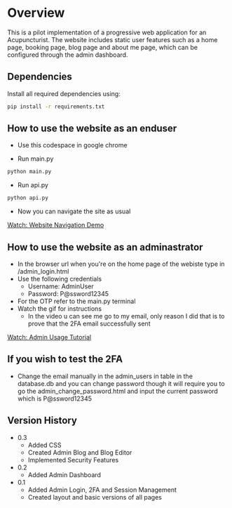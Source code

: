# Overview

This is a pilot implementation of a progressive web application for an Acupuncturist. The website includes static user features such as a home page, booking page, blog page and about me page, which can be configured through the admin dashboard.

## Dependencies

Install all required dependencies using:

```bash
pip install -r requirements.txt
```

## How to use the website as an enduser

- Use this codespace in google chrome

- Run main.py

```bash
python main.py
```

- Run api.py

```bash
python api.py
```

- Now you can navigate the site as usual

[Watch: Website Navigation Demo](readme_files/vid%20of%20le%20acupuncture.mp4)

## How to use the website as an adminastrator

- In the browser url when you're on the home page of the webiste type in /admin_login.html
- Use the following credentials
  - Username: AdminUser
  - Password: P@ssword12345
- For the OTP refer to the main.py terminal
- Watch the gif for instructions
  - In the video u can see me go to my email, only reason I did that is to prove that the 2FA email successfully sent

[Watch: Admin Usage Tutorial](readme_files/instructional%20admin%20usage%20website%20tut.mp4)

## If you wish to test the 2FA

- Change the email manually in the admin_users in table in the database.db and you can change password though it will require you to go the admin_change_password.html and input the current password which is P@ssword12345

## Version History

- 0.3
  - Added CSS
  - Created Admin Blog and Blog Editor
  - Implemented Security Features
- 0.2
  - Added Admin Dashboard
- 0.1
  - Added Admin Login, 2FA and Session Management
  - Created layout and basic versions of all pages
